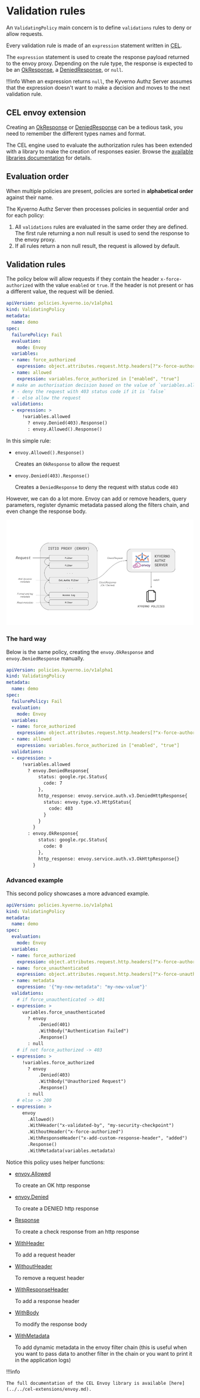 # Validation rules

An `ValidatingPolicy` main concern is to define `validations` rules to deny or allow requests.

Every validation rule is made of an `expression` statement written in [CEL](https://github.com/google/cel-spec).

The `expression` statement is used to create the response payload returned to the envoy proxy.
Depending on the rule type, the response is expected to be an [OkResponse](../../cel-extensions/envoy.md#okresponse), a [DeniedResponse](../../cel-extensions/envoy.md#deniedresponse), or `null`.

!!!info
    When an expression returns `null`, the Kyverno Authz Server assumes that the expression doesn't want to make a decision and moves to the next validation rule.

## CEL envoy extension

Creating an [OkResponse](../../cel-extensions/envoy.md#okresponse) or [DeniedResponse](../../cel-extensions/envoy.md#deniedresponse) can be a tedious task, you need to remember the different types names and format.

The CEL engine used to evaluate the authorization rules has been extended with a library to make the creation of responses easier. Browse the [available libraries documentation](../../cel-extensions/index.md) for details.

## Evaluation order

When multiple policies are present, policies are sorted in **alphabetical order** against their name.

The Kyverno Authz Server then processes policies in sequential order and for each policy:

1. All `validations` rules are evaluated in the same order they are defined. The first rule returning a non null result is used to send the response to the envoy proxy.
1. If all rules return a non null result, the request is allowed by default.

## Validation rules

The policy below will allow requests if they contain the header `x-force-authorized` with the value `enabled` or `true`.
If the header is not present or has a different value, the request will be denied.

```yaml
apiVersion: policies.kyverno.io/v1alpha1
kind: ValidatingPolicy
metadata:
  name: demo
spec:
  failurePolicy: Fail
  evaluation:
    mode: Envoy
  variables:
  - name: force_authorized
    expression: object.attributes.request.http.headers[?"x-force-authorized"].orValue("")
  - name: allowed
    expression: variables.force_authorized in ["enabled", "true"]
  # make an authorisation decision based on the value of `variables.allowed`
  # - deny the request with 403 status code if it is `false`
  # - else allow the request
  validations:
  - expression: >
      !variables.allowed
        ? envoy.Denied(403).Response()
        : envoy.Allowed().Response()
```

In this simple rule:

- `envoy.Allowed().Response()`

    Creates an `OkResponse` to allow the request

- `envoy.Denied(403).Response()`

    Creates a `DeniedResponse` to deny the request with status code `403`

However, we can do a lot more.
Envoy can add or remove headers, query parameters, register dynamic metadata passed along the filters chain, and even change the response body.

![dynamic metadata](../../schemas/dynamic-metadata.png)

### The hard way

Below is the same policy, creating the `envoy.OkResponse` and `envoy.DeniedResponse` manually.

```yaml
apiVersion: policies.kyverno.io/v1alpha1
kind: ValidatingPolicy
metadata:
  name: demo
spec:
  failurePolicy: Fail
  evaluation:
    mode: Envoy
  variables:
  - name: force_authorized
    expression: object.attributes.request.http.headers[?"x-force-authorized"].orValue("")
  - name: allowed
    expression: variables.force_authorized in ["enabled", "true"]
  validations:
  - expression: >
      !variables.allowed
        ? envoy.DeniedResponse{
            status: google.rpc.Status{
              code: 7
            },
            http_response: envoy.service.auth.v3.DeniedHttpResponse{
              status: envoy.type.v3.HttpStatus{
                code: 403
              }
            }
          }
        : envoy.OkResponse{
            status: google.rpc.Status{
              code: 0
            },
            http_response: envoy.service.auth.v3.OkHttpResponse{}
          }
```

### Advanced example

This second policy showcases a more advanced example.

```yaml
apiVersion: policies.kyverno.io/v1alpha1
kind: ValidatingPolicy
metadata:
  name: demo
spec:
  evaluation:
    mode: Envoy
  variables:
  - name: force_authorized
    expression: object.attributes.request.http.headers[?"x-force-authorized"].orValue("") in ["enabled", "true"]
  - name: force_unauthenticated
    expression: object.attributes.request.http.headers[?"x-force-unauthenticated"].orValue("") in ["enabled", "true"]
  - name: metadata
    expression: '{"my-new-metadata": "my-new-value"}'
  validations:
    # if force_unauthenticated -> 401
  - expression: >
      variables.force_unauthenticated
        ? envoy
            .Denied(401)
            .WithBody("Authentication Failed")
            .Response()
        : null
    # if not force_authorized -> 403
  - expression: >
      !variables.force_authorized
        ? envoy
            .Denied(403)
            .WithBody("Unauthorized Request")
            .Response()
        : null
    # else -> 200
  - expression: >
      envoy
        .Allowed()
        .WithHeader("x-validated-by", "my-security-checkpoint")
        .WithoutHeader("x-force-authorized")
        .WithResponseHeader("x-add-custom-response-header", "added")
        .Response()
        .WithMetadata(variables.metadata)
```

Notice this policy uses helper functions:

- [envoy.Allowed](../../cel-extensions/envoy.md#envoyallowed)

    To create an OK http response

- [envoy.Denied](../../cel-extensions/envoy.md#envoydenied)

    To create a DENIED http response

- [Response](../../cel-extensions/envoy.md#response)

    To create a check response from an http response

- [WithHeader](../../cel-extensions/envoy.md#withheader)

    To add a request header

- [WithoutHeader](../../cel-extensions/envoy.md#withoutheader)

    To remove a request header

- [WithResponseHeader](../../cel-extensions/envoy.md#withresponseheader)

    To add a response header

- [WithBody](../../cel-extensions/envoy.md#withbody)

    To modify the response body

- [WithMetadata](../../cel-extensions/envoy.md#withmetadata)

    To add dynamic metadata in the envoy filter chain (this is useful when you want to pass data to another filter in the chain or you want to print it in the application logs)

!!!info

    The full documentation of the CEL Envoy library is available [here](../../cel-extensions/envoy.md).